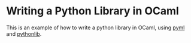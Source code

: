 # Writing a Python Library in OCaml

This is an example of how to write a python library in OCaml, using
[pyml](https://github.com/thierry-martinez/pyml) and
[pythonlib](https://github.com/janestreet/pythonlib).